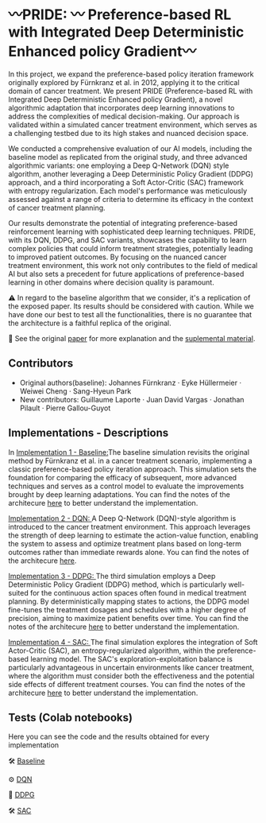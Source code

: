 # 〰️PRIDE: 〰️ Preference-based RL with Integrated Deep Deterministic Enhanced policy Gradient〰️

In this project, we expand the preference-based policy iteration framework originally explored by Fürnkranz et al. in 2012, applying it to the critical domain of cancer treatment. We present PRIDE (Preference-based RL with Integrated Deep Deterministic Enhanced policy Gradient), a novel algorithmic adaptation that incorporates deep learning innovations to address the complexities of medical decision-making. Our approach is validated within a simulated cancer treatment environment, which serves as a challenging testbed due to its high stakes and nuanced decision space.

We conducted a comprehensive evaluation of our AI models, including the baseline model as replicated from the original study, and three advanced algorithmic variants: one employing a Deep Q-Network (DQN) style algorithm, another leveraging a Deep Deterministic Policy Gradient (DDPG) approach, and a third incorporating a Soft Actor-Critic (SAC) framework with entropy regularization. Each model's performance was meticulously assessed against a range of criteria to determine its efficacy in the context of cancer treatment planning.

Our results demonstrate the potential of integrating preference-based reinforcement learning with sophisticated deep learning techniques. PRIDE, with its DQN, DDPG, and SAC variants, showcases the capability to learn complex policies that could inform treatment strategies, potentially leading to improved patient outcomes. By focusing on the nuanced cancer treatment environment, this work not only contributes to the field of medical AI but also sets a precedent for future applications of preference-based learning in other domains where decision quality is paramount.

⚠️ In regard to the baseline algorithm that we consider, it's a replication of the exposed paper. Its results should be considered with caution. While we have done our best to test all the functionalities, there is no guarantee that the architecture is a faithful replica of the original. 

📖 See the original [paper](https://github.com/juandavidvargas19/PRIDE_Preference_based_RL/blob/master/Docs/Replication.pdf) for more explanation and the [suplemental material](https://www.overleaf.com/read/jhjtmyzxfvyw#da47ae).

## Contributors
- Original authors(baseline): Johannes Fürnkranz · Eyke Hüllermeier · Weiwei Cheng · Sang-Hyeun Park
- New contributors: Guillaume Laporte ·  Juan David Vargas ·  Jonathan Pilault ·   Pierre Gallou-Guyot 

## Implementations - Descriptions

In [Implementation 1 - Baseline:]()The baseline simulation revisits the original method by Fürnkranz et al. in a cancer treatment scenario, implementing a classic preference-based policy iteration approach. This simulation sets the foundation for comparing the efficacy of subsequent, more advanced techniques and serves as a control model to evaluate the improvements brought by deep learning adaptations. You can find the notes of the architecure [here](https://www.overleaf.com/read/jhjtmyzxfvyw#da47ae) to better understand the implementation.

[Implementation 2 - DQN: ](https://colab.research.google.com/drive/1zb8plMvff7RQpaFYERXDSNoybzka-y8I?usp=sharing)A Deep Q-Network (DQN)-style algorithm is introduced to the cancer treatment environment. This approach leverages the strength of deep learning to estimate the action-value function, enabling the system to assess and optimize treatment plans based on long-term outcomes rather than immediate rewards alone. You can find the notes of the architecure [here](https://www.overleaf.com/read/jhjtmyzxfvyw#da47ae).

[Implementation 3 - DDPG: ](https://github.com/juandavidvargas19/Know_Thyself_Replication/blob/master/tests/Iowa_Gambling_Simulation_GITHUB%20(1).ipynb)The third simulation employs a Deep Deterministic Policy Gradient (DDPG) method, which is particularly well-suited for the continuous action spaces often found in medical treatment planning. By deterministically mapping states to actions, the DDPG model fine-tunes the treatment dosages and schedules with a higher degree of precision, aiming to maximize patient benefits over time. You can find the notes of the architecure [here](https://www.overleaf.com/read/jhjtmyzxfvyw#da47ae) to better understand the implementation. 

[Implementation 4 - SAC: ](https://github.com/juandavidvargas19/Know_Thyself_Replication/blob/master/tests/Iowa_Gambling_Simulation_GITHUB%20(1).ipynb)The final simulation explores the integration of Soft Actor-Critic (SAC), an entropy-regularized algorithm, within the preference-based learning model. The SAC's exploration-exploitation balance is particularly advantageous in uncertain environments like cancer treatment, where the algorithm must consider both the effectiveness and the potential side effects of different treatment courses. You can find the notes of the architecure [here](https://www.overleaf.com/read/jhjtmyzxfvyw#da47ae) to better understand the implementation. 

## Tests (Colab notebooks)

Here you can see the code and the results obtained for every implementation

🛠 [Baseline](https://github.com/juandavidvargas19/PRIDE_Preference_based_RL/blob/master/Results/Deliverable_Group_Project_Fall_2023%2C_Case_Study_2_Baseline.ipynb) 


⚙️ [DQN](https://github.com/juandavidvargas19/PRIDE_Preference_based_RL/blob/master/Results/Deliverable_Group_Project_Fall_2023%2C_Case_Study_2_DQN.ipynb) 


🧠 [DDPG](https://github.com/juandavidvargas19/PRIDE_Preference_based_RL/blob/master/Results/Deliverable_Group_Project_Fall_2023%2C_Case_Study_3_DDPG.ipynb) 


🛠 [SAC](https://github.com/juandavidvargas19/PRIDE_Preference_based_RL/blob/master/Results/Deliverable_Group_Project_Fall_2023%2C_Case_Study_2_AC.ipynb) 


